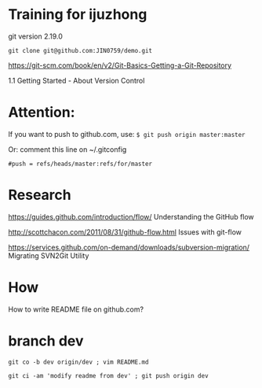 # Training for ijuzhong

git version 2.19.0

`git clone git@github.com:JIN0759/demo.git`

https://git-scm.com/book/en/v2/Git-Basics-Getting-a-Git-Repository

1.1 Getting Started - About Version Control

# Attention:
If you want to push to github.com, use:
`$ git push origin master:master `

Or: 
comment this line on ~/.gitconfig 

    #push = refs/heads/master:refs/for/master

# Research
https://guides.github.com/introduction/flow/ Understanding the GitHub flow

http://scottchacon.com/2011/08/31/github-flow.html  Issues with git-flow

https://services.github.com/on-demand/downloads/subversion-migration/ Migrating SVN2Git Utility

# How
How to write README file on github.com?

# branch dev
`git co -b dev origin/dev ; vim README.md `

`git ci -am 'modify readme from dev' ; git push origin dev `
